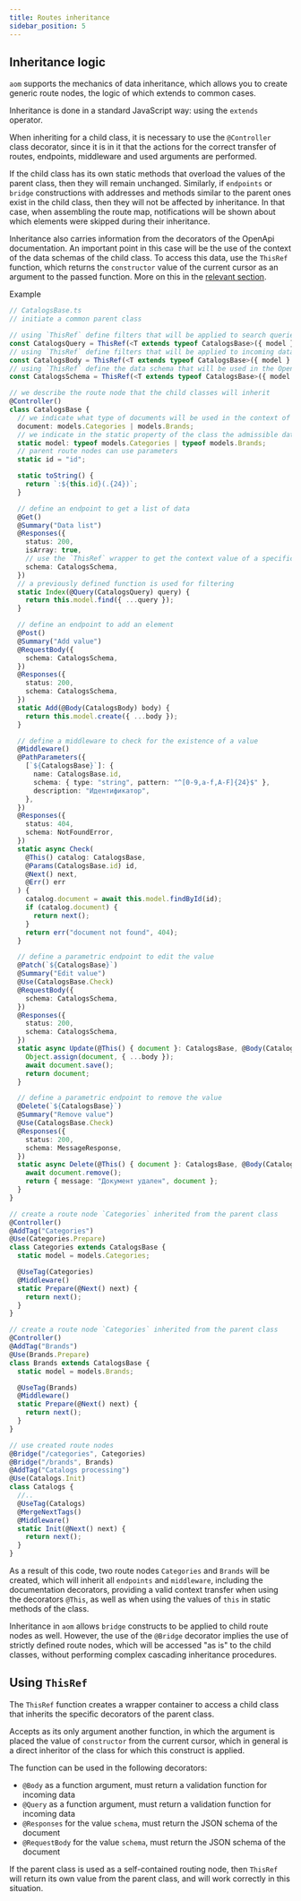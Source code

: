 ```yaml
---
title: Routes inheritance
sidebar_position: 5
---
```


## Inheritance logic

`aom` supports the mechanics of data inheritance, which allows you to create generic route nodes,
the logic of which extends to common cases.

Inheritance is done in a standard JavaScript way: using the `extends` operator.

When inheriting for a child class, it is necessary to use the `@Controller` class decorator,
since it is in it that the actions for the correct transfer of routes, endpoints, middleware
and used arguments are performed.

If the child class has its own static methods that overload the values of the parent class, then
they will remain unchanged. Similarly, if `endpoints` or `bridge` constructions with addresses
and methods similar to the parent ones exist in the child class, then they will not be affected
by inheritance. In that case, when assembling the route map, notifications will be shown about which
elements were skipped during their inheritance.

Inheritance also carries information from the decorators of the OpenApi documentation. An important
point in this case will be the use of the context of the data schemas of the child class. To access
this data, use the `ThisRef` function, which returns the `constructor` value of the current
cursor as an argument to the passed function. More on this in the [relevant section](#thisref).

Example

```ts
// CatalogsBase.ts
// initiate a common parent class

// using `ThisRef` define filters that will be applied to search queries
const CatalogsQuery = ThisRef(<T extends typeof CatalogsBase>({ model }: T) => $SafeQuery(model));
// using `ThisRef` define filters that will be applied to incoming data
const CatalogsBody = ThisRef(<T extends typeof CatalogsBase>({ model }: T) => $SafeBody(model));
// using `ThisRef` define the data schema that will be used in the OpenApi documentation
const CatalogsSchema = ThisRef(<T extends typeof CatalogsBase>({ model }: T) => model);

// we describe the route node that the child classes will inherit
@Controller()
class CatalogsBase {
  // we indicate what type of documents will be used in the context of class instances
  document: models.Categories | models.Brands;
  // we indicate in the static property of the class the admissible data models
  static model: typeof models.Categories | typeof models.Brands;
  // parent route nodes can use parameters
  static id = "id";

  static toString() {
    return `:${this.id}(.{24})`;
  }

  // define an endpoint to get a list of data
  @Get()
  @Summary("Data list")
  @Responses({
    status: 200,
    isArray: true,
    // use the `ThisRef` wrapper to get the context value of a specific model at the time of assembling routes
    schema: CatalogsSchema,
  })
  // a previously defined function is used for filtering
  static Index(@Query(CatalogsQuery) query) {
    return this.model.find({ ...query });
  }

  // define an endpoint to add an element
  @Post()
  @Summary("Add value")
  @RequestBody({
    schema: CatalogsSchema,
  })
  @Responses({
    status: 200,
    schema: CatalogsSchema,
  })
  static Add(@Body(CatalogsBody) body) {
    return this.model.create({ ...body });
  }

  // define a middleware to check for the existence of a value
  @Middleware()
  @PathParameters({
    [`${CatalogsBase}`]: {
      name: CatalogsBase.id,
      schema: { type: "string", pattern: "^[0-9,a-f,A-F]{24}$" },
      description: "Идентификатор",
    },
  })
  @Responses({
    status: 404,
    schema: NotFoundError,
  })
  static async Check(
    @This() catalog: CatalogsBase,
    @Params(CatalogsBase.id) id,
    @Next() next,
    @Err() err
  ) {
    catalog.document = await this.model.findById(id);
    if (catalog.document) {
      return next();
    }
    return err("document not found", 404);
  }

  // define a parametric endpoint to edit the value
  @Patch(`${CatalogsBase}`)
  @Summary("Edit value")
  @Use(CatalogsBase.Check)
  @RequestBody({
    schema: CatalogsSchema,
  })
  @Responses({
    status: 200,
    schema: CatalogsSchema,
  })
  static async Update(@This() { document }: CatalogsBase, @Body(CatalogsBody) body) {
    Object.assign(document, { ...body });
    await document.save();
    return document;
  }

  // define a parametric endpoint to remove the value
  @Delete(`${CatalogsBase}`)
  @Summary("Remove value")
  @Use(CatalogsBase.Check)
  @Responses({
    status: 200,
    schema: MessageResponse,
  })
  static async Delete(@This() { document }: CatalogsBase, @Body(CatalogsBody) body) {
    await document.remove();
    return { message: "Документ удален", document };
  }
}

// create a route node `Categories` inherited from the parent class
@Controller()
@AddTag("Categories")
@Use(Categories.Prepare)
class Categories extends CatalogsBase {
  static model = models.Categories;

  @UseTag(Categories)
  @Middleware()
  static Prepare(@Next() next) {
    return next();
  }
}

// create a route node `Categories` inherited from the parent class
@Controller()
@AddTag("Brands")
@Use(Brands.Prepare)
class Brands extends CatalogsBase {
  static model = models.Brands;

  @UseTag(Brands)
  @Middleware()
  static Prepare(@Next() next) {
    return next();
  }
}

// use created route nodes
@Bridge("/categories", Categories)
@Bridge("/brands", Brands)
@AddTag("Catalogs processing")
@Use(Catalogs.Init)
class Catalogs {
  //..
  @UseTag(Catalogs)
  @MergeNextTags()
  @Middleware()
  static Init(@Next() next) {
    return next();
  }
}
```

As a result of this code, two route nodes `Categories` and `Brands` will be created, which will
inherit all `endpoints` and `middleware`, including the documentation decorators, providing a
valid context transfer when using the decorators `@This`, as well as when using the values of
`this` in static methods of the class.

Inheritance in `aom` allows `bridge` constructs to be applied to child route nodes as well.
However, the use of the `@Bridge` decorator implies the use of strictly defined route nodes,
which will be accessed "as is" to the child classes, without performing complex cascading
inheritance procedures.

<a name="thisref"></a>

## Using `ThisRef`

The `ThisRef` function creates a wrapper container to access a child class that inherits the
specific decorators of the parent class.

Accepts as its only argument another function, in which the argument is placed the value of
`constructor` from the current cursor, which in general is a direct inheritor of the class for
which this construct is applied.

The function can be used in the following decorators:

- `@Body` as a function argument, must return a validation function for incoming data
- `@Query` as a function argument, must return a validation function for incoming data
- `@Responses` for the value `schema`, must return the JSON schema of the document
- `@RequestBody` for the value `schema`, must return the JSON schema of the document

If the parent class is used as a self-contained routing node, then `ThisRef` will return its
own value from the parent class, and will work correctly in this situation.
